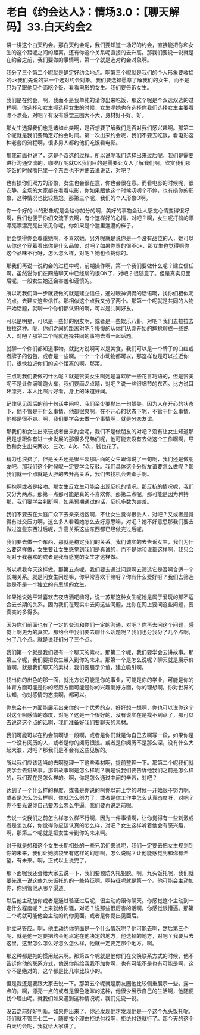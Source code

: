 # 老白《约会达人》：情场3.0：【聊天解码】33.白天约会2

讲一讲这个白天约会。那白天约会呢，我们要知道一场好的约会，直接能把你和女生的这个距呃之间的距离，还有你这个关系呢直接的去升高。那我们要说一说就是在约会之前，我们要做的事情啊，第一个就是选对约会对象啊。

我分了三个第二个呢就是确定好约会地点。啊第三个呢就是我们的个人形象要收拾的ok我们先说的第一个选对约会对象。我们要选择愿意了解我们的女生，而不是只为了跟他见个面吃个饭，看看电影的女生。我们要告诉女生。

我们是在约会，啊，我而不是我单纯的请你出来吃饭，那这个呢是个双选双选的过程啊，你选择和女生呃选择女生的时候，女生呢她也在选择你我们选择女生主要看漂不漂亮，对吧？有没有感觉三围大不大，身材好不好。好。

那女生选择我们也是诸如此类啊，是否想要了解我们是否对我们感兴趣啊。那第二个呢就是我们要确定好约会时间。第一次出来约会呢，我们不要去吃饭，看电影这种老套的流程啊，很多男人都约他们吃饭看电影。

那我前面也说了，这是个双选的过程。所以说呢我们选择出来过后呢，我们是需要进行沟通交流的。咖啡厅呢就OK我们目的是需要让女人了解我们啊，欣赏我们那吃饭的时候嘴巴里一个东西也不方便去说说话，对吧？

也有损你们双方的形象，女生也会很在意，你也会很在意。而看电影的时候呢，很安静。全场的大家都在看看电影，你如果跟他这个时候叨叨个不停，也有损你的形象，这种情况也比较尴尬。那第三个呢，我们的个人形象O啊。

你一个好的ok的形象呢是会给你加分的啊，美好的事物会让人感觉心情变得很好啊，我们也便于你们交流下去啊，有个这样好的心情，对吧？啊，女生呢打扮的漂漂亮漂漂亮亮出来见你呢，你如果是个邋里邋遢的样子。

他会觉得你会尊重她啊，不喜欢她，另外呢就是说你是一个没有品位的人，她可以从你这个穿着看出你是什么品位，对吧？如果你穿的很不ok，那女生也觉得啊你这个品味不行呀，怎么怎么样，对吧？她也会挑你的。

那我们再说一说约会的过程中呢，前期操作啊，第一个我们要做什么呢？建立信任啊，虽然说你们在网络聊天中已经聊的很OK了，对吧？很随意了。但是真实见面后呢，一般女生她还会害羞和谨慎的。

所以呢我们第一步就要做的就是建立信任，通过眼神调侃的话语啊，找你们相似呃的点。去建立这些信任。那相似这个点我又分了两个。那第一个呢就是共同的人物开始话题，就聊一个你们都认识的啊，可以是共同好友。

可以是明星，可以是一些好的朋友啊，或者是一些娱乐八卦，对吧？我们去拉拉去拉拉这种。呃，你们之间的距离对吧？慢慢的从你们从刚开始的尴尬聊成一些熟人，对吧？那第二个呢就选择共同的事物去看一起话题。

就聊一个你们都知道事物。就比方说啊可以是美食，我们可以是一个牌子的口红或者牌子的包包，或者是一些啊。一个一个小动物都可以，那这样也是可以拉近你们，很快拉近你们的这个距离的啊。那第。

三点呢我们要做的什么呢？就是赞美女生啊她是喜欢听一些花言巧语的，但是赞美呢不是让你满嘴跑火车，我们要画龙点睛，对吧？说一些很细节的东西。比方说耳环漂亮，本人比照片好看，身上的味道好闻。

记住见见面后的前十句话中间呢，我们至少要抛出一句赞美。因为人在开心的状态下，他不管是干什么事情，他都很爽啊，在不开心的状态下呢，不管干什么事情，他都是很不爽。啊，我们要学会去做一个事情啊，就是分恋友谊。

那我们和女生出来玩或者出来约会呢，我们不是做朋友的对吧？没有让女生知道那我是想跟你有进一步发展的那很多兄弟们呢，他可能去没有去做这个工作啊啊，导致和女生出来两次、三次、4次、5次，钱也花了。

精力也浪费了，但是关系还是很平淡那后面的女生跟你说了一句啊，我们还是做朋友吧，那我们这个时候呢一定要学会反驳。我们具体这个分裂友谊要怎么做呢？那我们就一个点就是大胆的去升高关系，我们去找机会去牵手啊。

拥抱啊或者是接吻。那女生反女生可能会出现反抗的情况。那反抗的情况呢，我们又分为两点。那第一点那可能是真的不喜欢你。那第二点呢，那可能是因为矜持那，我们要学会判断啊，如果预期通过的话，反抗多数为害羞。

我们不要去在大庭广众下去亲亲抱抱啊，不让女生觉得很丢人，对吧？又或者是觉得有社交压力啊，这么多人看着她怎么去好意思嘛，对吧？她不好意思那我们要去做过这些东西过后呢，升高关系这些东西都已经做完过后呢。

我们要去做一个东西，那就是稳定我们的关系。我们诚实的去告诉女生，我们为什么要这样做，女生要让女生感觉到我们是真诚的，而不是你和谁都这样啊，我只会呃对于我喜欢的或者是我有感觉的女生才这样做。

所以呢我今天这样做。那第五点呢，我们要去通过问题啊去筛选它是否啊合适一个长期关系。就是问女生问题嘛，你平常喜欢干嘛呀？你有什么爱好呀？我们去筛选她是不是一个独立的有思想的女生。

如果她说她平常喜欢去夜店酒吧嗨呀，说一苏那这种女生呢她是属于爱玩的那不适合去长期的关系。因为我们在现实中去问这些问题，比你在网上要问这些问题，要真实的多得多。

因为你们前面也有了一定的交流和你们一定的沟通，对吧？你再去问这个问题，感觉上啊更为的真实。那约会中我们要去聊什么话题呢？我们也分我分了几个点啊，分了几个点。就是说我们分了三个点。

我们第一个就是我们要有一个聊天的素材。那第二个呢，我们要学会去讲故事。那第三个呢，我们要把女生带入到你的未来。那第一个是怎么说呢？聊天就是展示价值啊，就是我们聊天的素材，我们要展示价值，建立吸引啊。

找出你的出色的那一面，就比方说可能是你的事业，可能是你的学业，可能是你的体育方面可能是你的经历方面可能是你的兴趣爱好方面，你的理想啊，你对世界的认知，你对感情的态度啊，都可以。

你总会有一方面能展示出来你的一个优秀的点，好好想一想啊，你也可以说你这个对这个啊感情的态度，对吧？这是一个很好的，没有说实在是找不到点了，那可以去说这这个点的话啊，我们准备好我们要聊天的素材。

我们可能可以在约会前啊想一段啊，或者是你们就是你自己去啊写一段，如果你是一个没有阅历的人，或者是你的阅历很浅。或者是你阅历不是那么深，没有什么大起大浪，对吧？那我们是不会有这些见解的。

所以我们应该适当的去啊整理一下这些素材啊，提前整理一下。那第二个呢我们就要学会去讲故事。那讲故事啊是怎么样呢？就是说我们要告诉他我们之前是怎么样的，我们现在是怎么样的。啊，你是怎么通过中间的辛苦，对吧？

达到了一个什么样的程度，或者是你说的啊你以前上学的时候一开始很不努力啊，或者是怎么怎么样啊，你就怎么努力了，或者是你工作中怎么认真态度呀，对吧？你不要光说你自己要怎么怎么牛逼。我们要再说之前呢。

去说一说我们之前怎么样怎么样不行啊，因为一件事情啊，让你觉得有一些刺激或者是怎么样，你觉得你应该认真的怎么样，对吧？女生这样听着他会有感兴趣，啊，那第三个呢就是把女生带到你的未来啊。

对于就是想和这个女生长期相处的一些兄弟们来说呢，我们一定要去把女生规划到你的未来，我们让她脑袋里有这样的幻想啊，怎么说呢？让他能感觉到和你有希望，有未来。啊，正式以上说完了。

那下面呢我还会给大家去说一下，我们要预防久托犯脱。啊，九头饭托呢，我们就要先说一说这些九头饭托的的一些特征啊。啊特征呢就是第一个。他可能会主动加你，你别管他从哪个渠道。

然后他主动加你或者是通过验证过后呢，很主动的跟你聊天。你感觉这个主动到一定什么程度呢？上来就给你骚，对吧？说那些很厉害的话啊，你感觉很懵逼。那第二个呢就可能他会主动的约你见面。或者是你提出见面后。

他立马答应。啊，他主动约你见面是一个什么情况呢？他可能去啊，然后第三个呢，就是他一定要把约会地点定在他决定的地方，他选择的地方，对吧？我要只去这里，这里怎么怎么好怎么怎么样，他就一定要定那个地方。啊。

那这种都是拖的惯用起来啊。那第四个呢就是他你们在交换联系方式的时候，他不告诉你他的联系方式，他说你能给我我不加你啊，也有可能不是也有可能是啊，这个不是绝对的，这个都是比几率比较小的。

但是我还是要跟大家去说一下。那第五个呢就是朋友圈他比较侧重展示一些。露一点的。啊，漂亮一点的或者是很色迷眯的这种，他很少展示自己的生活啊，他随便找个理由呢。就我们如果遇到这种情况呢，我们先说一说。

没去之前好好判断。如果你出来了，你还发现他才发现他是一个这个九头饭托呢，我们就不管三七二一，随便找个理由拒绝付权啊，拒绝付钱就行了。那今天的这个白天约会呢，我就给大家讲了。

